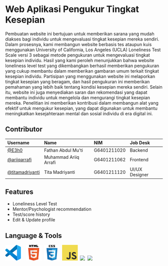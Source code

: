 
# Web Aplikasi Pengukur Tingkat Kesepian

Pembuatan website ini bertujuan untuk memberikan sarana yang mudah diakses bagi individu untuk mengevaluasi tingkat kesepian mereka sendiri. Dalam prosesnya, kami membangun website berbasis tes ataupun kuis menggunakan University of California, Los Angeles (UCLA) Loneliness Test Scale versi 3 sebagai metode pengukuran untuk mengevaluasi tingkat kesepian individu. Hasil yang kami peroleh menunjukkan bahwa website loneliness level test yang dikembangkan berhasil memberikan pengukuran yang cukup membantu dalam memberikan gambaran umum terkait tingkat kesepian individu. Partisipan yang menggunakan website ini melaporkan tingkat kesepian yang beragam, dan hasil pengukuran ini memberikan pemahaman yang lebih baik tentang kondisi kesepian mereka sendiri. Selain itu, website ini juga menyediakan saran dan rekomendasi yang dapat membantu individu untuk mengelola dan mengurangi tingkat kesepian mereka. Penelitian ini memberikan kontribusi dalam membangun alat yang efektif untuk mengukur kesepian, yang dapat digunakan untuk membantu meningkatkan kesejahteraan mental dan sosial individu di era digital ini.



## Contributor
| Username | Name   | NIM  | Job Desk|
| :-------- | :------- | :-------------------------------- |:----|
| [@E3h0](https://github.com/E3h0) | Fathan Abdul Mu'ti |G6401211020| Backend|
|[@ariiqarrafi](https://github.com/ariiqarrafi)| Muhammad Ariiq Arrafi| G6401211062| Frontend|
|[@titamadriyanti](https://github.com/titamadriyanti)|Tita Madriyanti| G6401211120| UI/UX Designer



## Features

- Loneliness Level Test
- Mentor/Psychologist recommendation
- Test/score history
- Edit & Update profile



## Language & Tools
<div>
  <img width=50px src="https://raw.githubusercontent.com/github/explore/80688e429a7d4ef2fca1e82350fe8e3517d3494d/topics/visual-studio-code/visual-studio-code.png">&nbsp;&nbsp;&nbsp;
  <img width=50px src="https://raw.githubusercontent.com/github/explore/80688e429a7d4ef2fca1e82350fe8e3517d3494d/topics/html/html.png">&nbsp;
  <img width=50px src="https://raw.githubusercontent.com/github/explore/80688e429a7d4ef2fca1e82350fe8e3517d3494d/topics/css/css.png">&nbsp;
  <img width=50px src="https://raw.githubusercontent.com/github/explore/80688e429a7d4ef2fca1e82350fe8e3517d3494d/topics/javascript/javascript.png">&nbsp;
  <img width=50px src="https://upload.wikimedia.org/wikipedia/commons/thumb/5/5f/Windows_logo_-_2012.svg/2048px-Windows_logo_-_2012.svg.png">&nbsp;
  <img width=50px src="https://upload.wikimedia.org/wikipedia/commons/0/03/Xampp_logo.svg">&nbsp;
</div>
